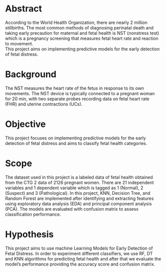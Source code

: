 # Abstract
According to the World Health Organization, there are nearly 2 million stillbirths. The most
common methods of diagnosing perinatal death and taking early precaution for maternal and
fetal health is NST (nonstress test) which is a pregnancy screening that measures fetal heart rate
and reaction to movement. \
This project aims on implementing predictive models for the early
detection of fetal distress.

# Background
The NST measures the heart rate of the fetus in response to its own movements. The NST device is
typically connected to a pregnant woman for 20 min, with two separate probes recording data on fetal
heart rate (FHR) and uterine contractions (UCs).

# Objective
This project focuses on implementing predictive models for the early detection of fetal distress and
aims to classify fetal health categories.

# Scope
The dataset used in this project is a labeled data of fetal health obtained from the CTG 2 data of
2126 pregnant women. There are 21 independent variables and 1 dependent variable which is tagged
as 1 (Normal), 2 (Suspect) and 3 (Pathological). In this project, KNN, Decision Tree, and Random
Forest are implemented after identifying and extracting features using exploratory data analysis (EDA)
and principal component analysis (PCA). The models are evaluated with confusion matrix to assess
classification performance.


# Hypothesis
This project aims to use machine Learning Models for Early Detection of Fetal Distress. In order to
experiment different classifiers, we use RF, DT and KNN algorithms for predicting fetal health and
after that we evaluate the model’s performance providing the accuracy score and confusion matrix.
